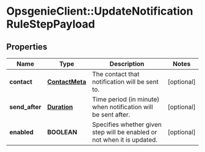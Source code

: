 # OpsgenieClient::UpdateNotificationRuleStepPayload

## Properties
Name | Type | Description | Notes
------------ | ------------- | ------------- | -------------
**contact** | [**ContactMeta**](ContactMeta.md) | The contact that notification will be sent to. | [optional] 
**send_after** | [**Duration**](Duration.md) | Time period (in minute) when notification will be sent after. | [optional] 
**enabled** | **BOOLEAN** | Specifies whether given step will be enabled or not when it is updated. | [optional] 



